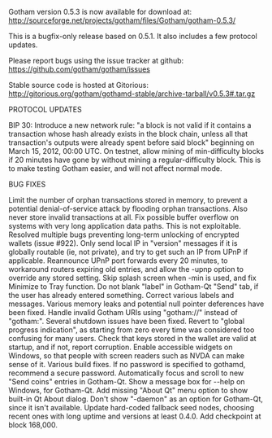 Gotham version 0.5.3 is now available for download at:
http://sourceforge.net/projects/gotham/files/Gotham/gotham-0.5.3/

This is a bugfix-only release based on 0.5.1.
It also includes a few protocol updates.

Please report bugs using the issue tracker at github:
https://github.com/gotham/gotham/issues

Stable source code is hosted at Gitorious:
http://gitorious.org/gotham/gothamd-stable/archive-tarball/v0.5.3#.tar.gz

PROTOCOL UPDATES

BIP 30: Introduce a new network rule: "a block is not valid if it contains a transaction whose hash already exists in the block chain, unless all that transaction's outputs were already spent before said block" beginning on March 15, 2012, 00:00 UTC.
On testnet, allow mining of min-difficulty blocks if 20 minutes have gone by without mining a regular-difficulty block. This is to make testing Gotham easier, and will not affect normal mode.

BUG FIXES

Limit the number of orphan transactions stored in memory, to prevent a potential denial-of-service attack by flooding orphan transactions. Also never store invalid transactions at all.
Fix possible buffer overflow on systems with very long application data paths. This is not exploitable.
Resolved multiple bugs preventing long-term unlocking of encrypted wallets
(issue #922).
Only send local IP in "version" messages if it is globally routable (ie, not private), and try to get such an IP from UPnP if applicable.
Reannounce UPnP port forwards every 20 minutes, to workaround routers expiring old entries, and allow the -upnp option to override any stored setting.
Skip splash screen when -min is used, and fix Minimize to Tray function.
Do not blank "label" in Gotham-Qt "Send" tab, if the user has already entered something.
Correct various labels and messages.
Various memory leaks and potential null pointer deferences have been fixed.
Handle invalid Gotham URIs using "gotham://" instead of "gotham:".
Several shutdown issues have been fixed.
Revert to "global progress indication", as starting from zero every time was considered too confusing for many users.
Check that keys stored in the wallet are valid at startup, and if not, report corruption.
Enable accessible widgets on Windows, so that people with screen readers such as NVDA can make sense of it.
Various build fixes.
If no password is specified to gothamd, recommend a secure password.
Automatically focus and scroll to new "Send coins" entries in Gotham-Qt.
Show a message box for --help on Windows, for Gotham-Qt.
Add missing "About Qt" menu option to show built-in Qt About dialog.
Don't show "-daemon" as an option for Gotham-Qt, since it isn't available.
Update hard-coded fallback seed nodes, choosing recent ones with long uptime and versions at least 0.4.0.
Add checkpoint at block 168,000.

